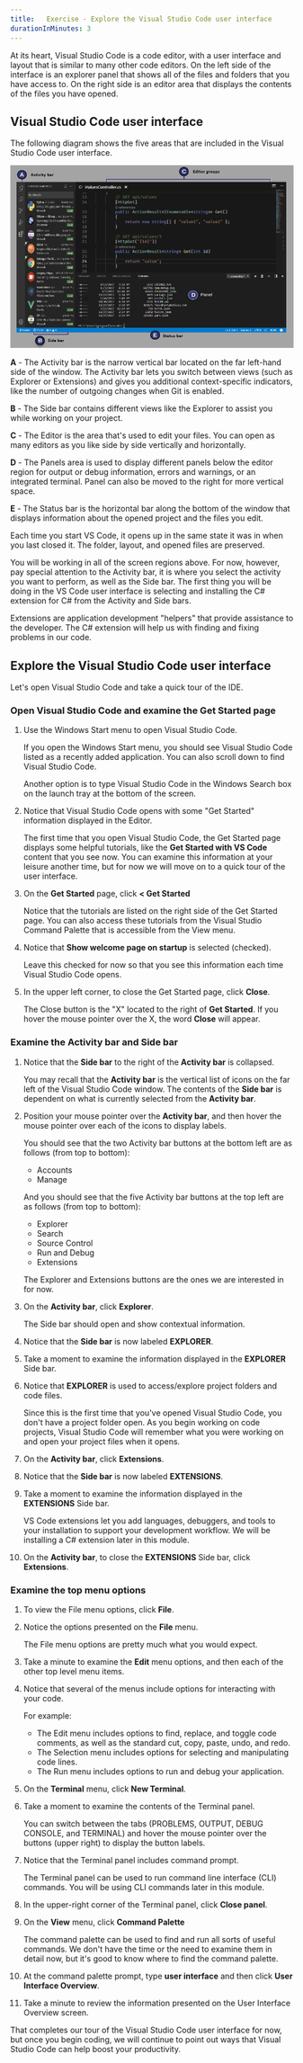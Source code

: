 ```yaml
---
title:   Exercise - Explore the Visual Studio Code user interface
durationInMinutes: 3
---
```

At its heart, Visual Studio Code is a code editor, with a user interface and layout that is similar to many other code editors. On the left side of the interface is an explorer panel that shows all of the files and folders that you have access to. On the right side is an editor area that displays the contents of the files you have opened.

## Visual Studio Code user interface

The following diagram shows the five areas that are included in the Visual Studio Code user interface.

![Visual Studio Code](../media/vscode-areas-screenshot.png)

**A** - The Activity bar is the narrow vertical bar located on the far left-hand side of the window. The Activity bar lets you switch between views (such as Explorer or Extensions) and gives you additional context-specific indicators, like the number of outgoing changes when Git is enabled.

**B** - The Side bar contains different views like the Explorer to assist you while working on your project.

**C** - The Editor is the area that's used to edit your files. You can open as many editors as you like side by side vertically and horizontally.

**D** - The Panels area is used to display different panels below the editor region for output or debug information, errors and warnings, or an integrated terminal. Panel can also be moved to the right for more vertical space.

**E** - The Status bar is the horizontal bar along the bottom of the window that displays information about the opened project and the files you edit.

Each time you start VS Code, it opens up in the same state it was in when you last closed it. The folder, layout, and opened files are preserved.

You will be working in all of the screen regions above. For now, however, pay special attention to the Activity bar, it is where you select the activity you want to perform, as well as the Side bar. The first thing you will be doing in the VS Code user interface is selecting and installing the C# extension for C# from the Activity and Side bars.

Extensions are application development "helpers" that provide assistance to the developer. The C# extension will help us with finding and fixing problems in our code.

## Explore the Visual Studio Code user interface

Let's open Visual Studio Code and take a quick tour of the IDE.

### Open Visual Studio Code and examine the Get Started page

1. Use the Windows Start menu to open Visual Studio Code.

    If you open the Windows Start menu, you should see Visual Studio Code listed as a recently added application. You can also scroll down to find Visual Studio Code.

    Another option is to type Visual Studio Code in the Windows Search box on the launch tray at the bottom of the screen.

1. Notice that Visual Studio Code opens with some "Get Started" information displayed in the Editor.

    The first time that you open Visual Studio Code, the Get Started page displays some helpful tutorials, like the **Get Started with VS Code** content that you see now. You can examine this information at your leisure another time, but for now we will move on to a quick tour of the user interface.

1. On the **Get Started** page, click **< Get Started**

    Notice that the tutorials are listed on the right side of the Get Started page. You can also access these tutorials from the Visual Studio Command Palette that is accessible from the View menu.

1. Notice that **Show welcome page on startup** is selected (checked).

    Leave this checked for now so that you see this information each time Visual Studio Code opens.

1. In the upper left corner, to close the Get Started page, click **Close**.

    The Close button is the "X" located to the right of **Get Started**. If you hover the mouse pointer over the X, the word **Close** will appear.

### Examine the Activity bar and Side bar

1. Notice that the **Side bar** to the right of the **Activity bar** is collapsed.

    You may recall that the **Activity bar** is the vertical list of icons on the far left of the Visual Studio Code window. The contents of the **Side bar** is dependent on what is currently selected from the **Activity bar**.

1. Position your mouse pointer over the **Activity bar**, and then hover the mouse pointer over each of the icons to display labels.

    You should see that the two Activity bar buttons at the bottom left are as follows (from top to bottom):

    - Accounts
    - Manage

    And you should see that the five Activity bar buttons at the top left are as follows (from top to bottom):

    - Explorer
    - Search
    - Source Control
    - Run and Debug
    - Extensions

    The Explorer and Extensions buttons are the ones we are interested in for now.

1. On the **Activity bar**, click **Explorer**.

    The Side bar should open and show contextual information.

1. Notice that the **Side bar** is now labeled **EXPLORER**.

1. Take a moment to examine the information displayed in the **EXPLORER** Side bar.

1. Notice that **EXPLORER** is used to access/explore project folders and code files.

    Since this is the first time that you've opened Visual Studio Code, you don't have a project folder open. As you begin working on code projects, Visual Studio Code will remember what you were working on and open your project files when it opens.

1. On the **Activity bar**, click **Extensions**.

1. Notice that the **Side bar** is now labeled **EXTENSIONS**.

1. Take a moment to examine the information displayed in the **EXTENSIONS** Side bar.

    VS Code extensions let you add languages, debuggers, and tools to your installation to support your development workflow. We will be installing a C# extension later in this module.

1. On the **Activity bar**, to close the **EXTENSIONS** Side bar, click **Extensions**.

### Examine the top menu options

1. To view the File menu options, click **File**.

1. Notice the options presented on the **File** menu.

    The File menu options are pretty much what you would expect.  

1. Take a minute to examine the **Edit** menu options, and then each of the other top level menu items.

1. Notice that several of the menus include options for interacting with your code.

    For example:

    - The Edit menu includes options to find, replace, and toggle code comments, as well as the standard cut, copy, paste, undo, and redo.
    - The Selection menu includes options for selecting and manipulating code lines.
    - The Run menu includes options to run and debug your application.

1. On the **Terminal** menu, click **New Terminal**.

1. Take a moment to examine the contents of the Terminal panel.

    You can switch between the tabs (PROBLEMS, OUTPUT, DEBUG CONSOLE, and TERMINAL) and hover the mouse pointer over the buttons (upper right) to display the button labels.

1. Notice that the Terminal panel includes command prompt.

    The Terminal panel can be used to run command line interface (CLI) commands. You will be using CLI commands later in this module.

1. In the upper-right corner of the Terminal panel, click **Close panel**.

1. On the **View** menu, click **Command Palette**

    The command palette can be used to find and run all sorts of useful commands. We don't have the time or the need to examine them in detail now, but it's good to know where to find the command palette.

1. At the command palette prompt, type **user interface** and then click **User Interface Overview**.

1. Take a minute to review the information presented on the User Interface Overview screen.

That completes our tour of the Visual Studio Code user interface for now, but once you begin coding, we will continue to point out ways that Visual Studio Code can help boost your productivity.
